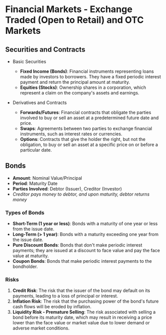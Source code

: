 # Financial Markets - Exchange Traded (Open to Retail) and OTC Markets

## Securities and Contracts
- Basic Securities
    - **Fixed Income (Bonds)**: Financial instruments representing loans made by investors to borrowers. They have a fixed periodic interest payment and return the principal amount at maturity.
    - **Equities (Stocks)**: Ownership shares in a corporation, which represent a claim on the company's assets and earnings.

- Derivatives and Contracts
    - **Forwards/Futures**: Financial contracts that obligate the parties involved to buy or sell an asset at a predetermined future date and price.
    - **Swaps**: Agreements between two parties to exchange financial instruments, such as interest rates or currencies.
    - **Options**: Contracts that give the holder the right, but not the obligation, to buy or sell an asset at a specific price on or before a particular date.

## Bonds
- **Amount**: Nominal Value/Principal
- **Period**: Maturity Date
- **Parties Involved**: Debtor (Issuer), Creditor (Investor)
- *Creditor pays money to debtor, and upon maturity, debtor returns money*

### Types of Bonds
- **Short-Term (1 year or less)**: Bonds with a maturity of one year or less from the issue date.
- **Long-Term (> 1 year)**: Bonds with a maturity exceeding one year from the issue date.
- **Pure Discount Bonds**: Bonds that don't make periodic interest payments; they are issued at a discount to face value and pay the face value at maturity.
- **Coupon Bonds**: Bonds that make periodic interest payments to the bondholder.

### Risks
1. **Credit Risk**: The risk that the issuer of the bond may default on its payments, leading to a loss of principal or interest.
2. **Inflation Risk**: The risk that the purchasing power of the bond's future cash flows will be eroded by inflation.
3. **Liquidity Risk - Premature Selling**: The risk associated with selling a bond before its maturity date, which may result in receiving a price lower than the face value or market value due to lower demand or adverse market conditions.

